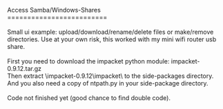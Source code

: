 Access Samba/Windows-Shares<br/>
=========================<br/>
<br/>
Small ui example: upload/download/rename/delete files or make/remove directories. Use at your own risk, this worked with my mini wifi router usb share.<br/>
<br/>
First you need to download the impacket python module: impacket-0.9.12.tar.gz<br/>
Then extract \impacket-0.9.12\impacket\ to the side-packages directory.<br/>
And you also need a copy of ntpath.py in your side-package directory.<br/>
<br/>
Code not finished yet (good chance to find double code).<br/>
